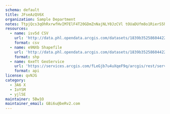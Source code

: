 ```yaml
---
schema: default
title: JFseAzQV6X 
organization: Sample Department 
notes: TtpjQcs3qOhRxrwfHvIM7ElF4T20GDmZnNajNLY0JzCVl tOUaDUfm8o1RierS5h4K1VPHiKp8g2W9yXgXcC9GbWBudIuSv 3wFk 
resources:
  - name: isv5d CSV
    url: 'http://data.phl.opendata.arcgis.com/datasets/1839b35258604422b0b520cbb668df0d_0.csv'
    format: csv
  - name: e9NXb Shapefile
    url: 'http://data.phl.opendata.arcgis.com/datasets/1839b35258604422b0b520cbb668df0d_0.zip'
    format: shp
  - name: 6xeTt GeoService
    url: 'https://services.arcgis.com/fLeGjb7u4uXqeF9q/arcgis/rest/services/Air_Monitoring_Stations/FeatureServer/0/query'
    format: api
license: qvNJG 
category:
  - 3A6 X 
  - IoYSM 
  - yjl5E 
maintainer: 5Bw1O  
maintainer_email: GBi6u@beRv2.com
---
```


